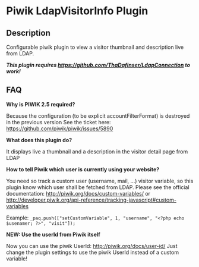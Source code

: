 # Piwik LdapVisitorInfo Plugin

## Description

Configurable piwik plugin to view a visitor thumbnail and description live from LDAP.

***This plugin requires https://github.com/ThaDafinser/LdapConnection to work!***

## FAQ

__Why is PIWIK 2.5 required?__

Because the configuration (to be explicit accountFilterFormat) is destroyed in the previous version
See the ticket here: https://github.com/piwik/piwik/issues/5890


__What does this plugin do?__

It displays live a thumbnail and a description in the visitor detail page from LDAP


__How to tell Piwik which user is currently using your website?__

You need so track a custom user (username, mail, ...) visitor variable, so this plugin know which user shall be fetched from LDAP.
Please see the official documentation: http://piwik.org/docs/custom-variables/ or http://developer.piwik.org/api-reference/tracking-javascript#custom-variables

Example:
`_paq.push(["setCustomVariable", 1, "username", "<?php echo $usenamer; ?>", "visit"]);`

__NEW: Use the userId from Piwik itself__

Now you can use the piwik UserId: http://piwik.org/docs/user-id/
Just change the plugin settings to use the piwik UserId instead of a custom variable!
